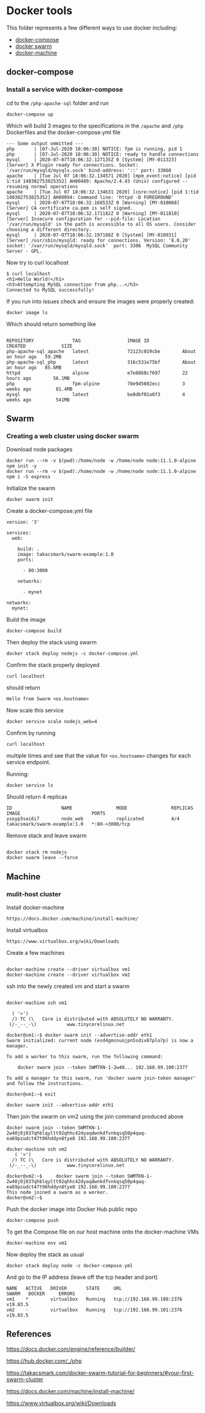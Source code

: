# Docker tools

This folder represents a few different ways to use docker including:

* [docker-compose](#docker-compose)
* [docker swarm](#Swarm)
* [docker-machine](#Machine)

## docker-compose

### **Install a service with docker-compose**

cd to the `/php-apache-sql` folder and run

``` shell
docker-compose up

```

Which will build 3 images to the specifications in the `/apache` and `/php` Dockerfiles and the docker-compose.yml file

``` shell
--- Some output ommitted ---
php       | [07-Jul-2020 18:06:30] NOTICE: fpm is running, pid 1
php       | [07-Jul-2020 18:06:30] NOTICE: ready to handle connections
mysql     | 2020-07-07T18:06:32.127135Z 0 [System] [MY-011323] [Server] X Plugin ready for connections. Socket: '/var/run/mysqld/mysqlx.sock' bind-address: '::' port: 33060
apache    | [Tue Jul 07 18:06:32.134571 2020] [mpm_event:notice] [pid 1:tid 140302753025352] AH00489: Apache/2.4.43 (Unix) configured -- resuming normal operations
apache    | [Tue Jul 07 18:06:32.134631 2020] [core:notice] [pid 1:tid 140302753025352] AH00094: Command line: 'httpd -D FOREGROUND'
mysql     | 2020-07-07T18:06:32.168533Z 0 [Warning] [MY-010068] [Server] CA certificate ca.pem is self signed.
mysql     | 2020-07-07T18:06:32.171182Z 0 [Warning] [MY-011810] [Server] Insecure configuration for --pid-file: Location '/var/run/mysqld' in the path is accessible to all OS users. Consider choosing a different directory.
mysql     | 2020-07-07T18:06:32.197188Z 0 [System] [MY-010931] [Server] /usr/sbin/mysqld: ready for connections. Version: '8.0.20'  socket: '/var/run/mysqld/mysqld.sock'  port: 3306  MySQL Community Server - GPL.
```

Now try to curl localhost

``` shell
$ curl localhost
<h1>Hello World!</h1>
<h3>Attempting MySQL connection from php...</h3>
Connected to MySQL successfully!

```

If you run into issues check and ensure the images were properly created:

``` shell
docker image ls

```

Which should return something like

``` shell

REPOSITORY              TAG                 IMAGE ID            CREATED             SIZE
php-apache-sql_apache   latest              72123c019cbe        About an hour ago   59.2MB
php-apache-sql_php      latest              316c531e75bf        About an hour ago   85.6MB
httpd                   alpine              e7e8868c7697        22 hours ago        56.1MB
php                     fpm-alpine          78e945602ecc        3 weeks ago         81.4MB
mysql                   latest              be0dbf01a0f3        4 weeks ago         541MB

```

## Swarm

### **Creating a web cluster using docker swarm**  

Download node packages

``` shell
docker run --rm -v $(pwd):/home/node -w /home/node node:11.1.0-alpine npm init -y
docker run --rm -v $(pwd):/home/node -w /home/node node:11.1.0-alpine npm i -S express

```

Initialize the swarm

```shell script
docker swarm init

```

Create a docker-compose.yml file

``` shell
version: '3'

services:
  web:

    build: .
    image: takacsmark/swarm-example:1.0
    ports:

      - 80:3000

    networks:

      - mynet

networks:
  mynet:

```

Build the image

``` shell
docker-compose build

```

Then deploy the stack using swarm

``` shell
docker stack deploy nodejs -c docker-compose.yml

```

Confirm the stack properly deployed

``` shell
curl localhost

```

should return

``` shell
Hello from Swarm <os.hostname>

```

Now scale this service

``` shell
docker service scale nodejs_web=4

```

Confirm by running

``` shell
curl localhost

```

multiple times and see that the value for `<os.hostname>` changes for each service endpoint.

Running:

``` shell
docker service ls

```

Should return 4 replicas

``` shell
ID                  NAME                MODE                REPLICAS            IMAGE                          PORTS
ysoyp3sai6i7        node_web            replicated          4/4                 takacsmark/swarm-example:1.0   *:80->3000/tcp

```

Remove stack and leave swarm

``` shell

docker stack rm nodejs
docker swarm leave --force

```

## Machine

### mulit-host cluster

Install docker-machine

```shell script
https://docs.docker.com/machine/install-machine/

```

Install virtualbox

``` shell
https://www.virtualbox.org/wiki/Downloads

```

Create a few machines

```shell

docker-machine create --driver virtualbox vm1
docker-machine create --driver virtualbox vm2

```

ssh into the newly created vm and start a swarm

``` shell

docker-machine ssh vm1

  ( '>')
  /) TC (\   Core is distributed with ABSOLUTELY NO WARRANTY.
 (/-_--_-\)           www.tinycorelinux.net

docker@vm1:~$ docker swarm init --advertise-addr eth1
Swarm initialized: current node (esd4gmsnuojpn5sdiv87plo7p) is now a manager.

To add a worker to this swarm, run the following command:

    docker swarm join --token SWMTKN-1-2w40... 192.168.99.100:2377

To add a manager to this swarm, run 'docker swarm join-token manager' and follow the instructions.

docker@vm1:~$ exit

docker swarm init --advertise-addr eth1

```

Then join the swarm on vm2 using the join command produced above

``` shell
docker swarm join --token SWMTKN-1-2w40j0j037qhblqyltt92qhhc42dyaqdwnkdfvnkqsq50p4qaq-ea69pzudct47t96hddyn8tye8 192.168.99.100:2377

```

``` shell
docker-machine ssh vm2
   ( '>')
  /) TC (\   Core is distributed with ABSOLUTELY NO WARRANTY.
 (/-_--_-\)           www.tinycorelinux.net

docker@vm2:~$     docker swarm join --token SWMTKN-1-2w40j0j037qhblqyltt92qhhc42dyaqdwnkdfvnkqsq50p4qaq-ea69pzudct47t96hddyn8tye8 192.168.99.100:2377
This node joined a swarm as a worker.
docker@vm2:~$  

```

Push the docker image into Docker Hub public repo

``` shell
docker-compose push

```

To get the Compose file on our host machine onto the docker-machine VMs

```shell
docker-machine env vm1

```

Now deploy the stack as usual

```shell
docker stack deploy node -c docker-compose.yml

```

And go to the IP address (leave off the tcp header and port)

```shell
NAME   ACTIVE   DRIVER       STATE     URL                         SWARM   DOCKER     ERRORS
vm1    *        virtualbox   Running   tcp://192.168.99.100:2376           v19.03.5
vm2    -        virtualbox   Running   tcp://192.168.99.101:2376           v19.03.5

```

## References

<https://docs.docker.com/engine/reference/builder/>

<https://hub.docker.com/_/php>

<https://takacsmark.com/docker-swarm-tutorial-for-beginners/#your-first-swarm-cluster>

<https://docs.docker.com/machine/install-machine/>

<https://www.virtualbox.org/wiki/Downloads>
